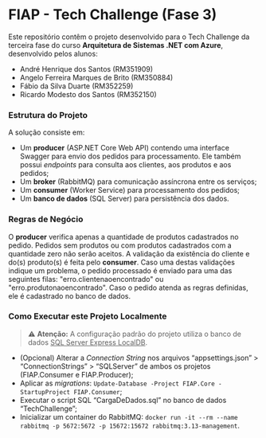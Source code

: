 # FIAP - Tech Challenge (Fase 3)

Este repositório contêm o projeto desenvolvido para o Tech Challenge da terceira fase do curso **Arquitetura de Sistemas .NET com Azure**, desenvolvido pelos alunos:

- André Henrique dos Santos (RM351909)
- Angelo Ferreira Marques de Brito (RM350884)
- Fábio da Silva Duarte (RM352259)
- Ricardo Modesto dos Santos (RM352150)

### Estrutura do Projeto
A solução consiste em:
- Um **producer** (ASP.NET Core Web API) contendo uma interface Swagger para envio dos pedidos para processamento. Ele também possui *endpoints* para consulta aos clientes, aos produtos e aos pedidos;
- Um **broker** (RabbitMQ) para comunicação assíncrona entre os serviços;
- Um **consumer** (Worker Service) para processamento dos pedidos;
- Um **banco de dados** (SQL Server) para persistência dos dados.

### Regras de Negócio
O **producer** verifica apenas a quantidade de produtos cadastrados no pedido. Pedidos sem produtos ou com produtos cadastrados com a quantidade zero não serão aceitos.
A validação da existência do cliente e do(s) produto(s) é feita pelo **consumer**. Caso uma destas validações indique um problema, o pedido processado é enviado para uma das seguintes filas: "erro.clientenaoencontrado" ou "erro.produtonaoencontrado".
Caso o pedido atenda as regras definidas, ele é cadastrado no banco de dados.

### Como Executar este Projeto Localmente
> :warning: **Atenção:** A configuração padrão do projeto utiliza o banco de dados <u>SQL Server Express LocalDB</u>.
- (Opcional) Alterar a *Connection String* nos arquivos “appsettings.json” > “ConnectionStrings” > “SQLServer” de ambos os projetos (FIAP.Consumer e FIAP.Producer);
- Aplicar as *migrations*: ``` Update-Database -Project FIAP.Core -StartupProject FIAP.Consumer ```;
- Executar o script SQL “CargaDeDados.sql” no banco de dados “TechChallenge”;
- Inicializar um container do RabbitMQ: ``` docker run -it --rm --name rabbitmq -p 5672:5672 -p 15672:15672 rabbitmq:3.13-management ```.
